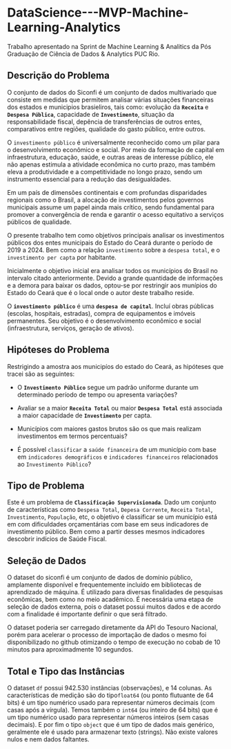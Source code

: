 # DataScience---MVP-Machine-Learning-Analytics
Trabalho apresentado na Sprint de Machine Learning &amp; Analitics da Pós Graduação de Ciência de Dados &amp; Analytics PUC Rio. 

## Descrição do Problema

O conjunto de dados do Siconfi é um conjunto de dados multivariado que consiste em medidas que permitem analisar várias situações financeiras dos estados e municipios brasieliros, tais como: evolução da **`Receita`** e **`Despesa Pública`**, capacidade de **`Investimento`**, situação da responsabilidade fiscal, depência de transferências de outros entes, comparativos entre regiões, qualidade do gasto público, entre outros.

O `investimento público` é universalmente reconhecido como um pilar para o desenvolvimento econômico e social. Por meio da formação de capital em infraestrutura, educação, saúde, e outras areas de interesse público, ele não apenas estimula a atividade econômica no curto prazo, mas também eleva a produtividade e a competitividade no longo prazo, sendo um instrumento essencial para a redução das desigualdades.

Em um país de dimensões continentais e com profundas disparidades regionais como o Brasil, a alocação de investimentos pelos governos municipais assume um papel ainda mais crítico, sendo fundamental para promover a convergência de renda e garantir o acesso equitativo a serviços públicos de qualidade.

O presente trabalho tem como objetivos principais analisar os investimentos públicos dos entes municipais do Estado do Ceará durante o período de 2019 a 2024. Bem como a relação `investimento` sobre a `despesa total`, e o `investimento per capta` por habitante.

Inicialmente o objetivo inicial era analisar todos os municípios do Brasil no intervalo citado anteriormente. Devido a grande quantidade de informações e a demora para baixar os dados, optou-se por restringir aos munípios do Estado do Ceará que é o local onde o autor deste trabalho reside.

O **`investimento público`** é uma **`despesa de capital`**. Incluí obras públicas (escolas, hospitais, estradas), compra de equipamentos e imóveis permanentes. Seu objetivo é o desenvolvimento econômico e social (infraestrutura, serviços, geração de ativos).

## Hipóteses do Problema

Restrigindo a amostra aos municipíos do estado do Ceará, as hipóteses que tracei são as seguintes:

- O **`Investimento Público`** segue um padrão uniforme durante um determinado período de tempo ou apresenta variações?

- Avaliar se a maior **`Receita Total`** ou maior **`Despesa Total`** está associada a maior capacidade de **`Investimento`** per capta.

-  Municípios com maiores gastos brutos são os que mais realizam investimentos em termos percentuais?

- É possível `classificar` a `saúde financeira` de um município com base em `indicadores demográficos` e `indicadores financeiros` relacionados ao `Investimento Público`?


## Tipo de Problema

Este é um problema de **`Classificação Supervisionada`**. Dado um conjunto de características como `Despesa Total`, `Depesa Corrente`, `Receita Total`, `Investimento`, `População`, etc, o objetivo é classificar se um município está em com dificuldades orçamentárias com base em seus indicadores de investimento público. Bem como a partir desses mesmos indicadores descobrir  indícios de Saúde Fiscal.

## Seleção de Dados

O dataset do siconfi é um conjunto de dados de domínio público, amplamente disponível e frequentemente incluído em bibliotecas de aprendizado de máquina. É utilizado para diversas finalidades de pesquisas econômicas, bem como no meio acadêmico. É necessária uma etapa de seleção de dados externa, pois o dataset possui muitos dados e de acordo com a finalidade é importante definir o que será filtrado.

O dataset poderia ser carregado diretamente da API do Tesouro Nacional, porém para acelerar o processo de importação de dados o mesmo foi disponibilizado no github otimizando o tempo de execução no cobab de 10 minutos para aproximadmente 10 segundos.

## Total e Tipo das Instâncias

O dataset `df` possui 942.530 instâncias (observações), e 14 colunas. As características de medição são do tipo`float64` (ou ponto flutuante de 64 bits) é um tipo numérico usado para representar números decimais (com casas após a vírgula). Temos também o `int64` (ou inteiro de 64 bits) que é um tipo numérico usado para representar números inteiros (sem casas decimais). E por fim o tipo `object` que é um tipo de dados mais genérico, geralmente ele é usado para armazenar texto (strings).
Não existe valores nulos e nem dados faltantes.
